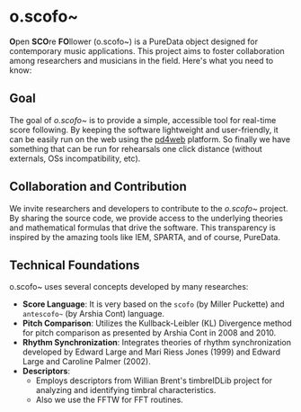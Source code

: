# o.scofo~

**O**pen **SCO**re **FO**llower (o.scofo~) is a PureData object designed for contemporary music applications. This project aims to foster collaboration among researchers and musicians in the field. Here's what you need to know:

## Goal

The goal of *o.scofo~* is to provide a simple, accessible tool for real-time score following. By keeping the software lightweight and user-friendly, it can be easily run on the web using the [pd4web](https://charlesneimog.github.io/pd4web/) platform. So finally we have something that can be run for rehearsals one click distance (without externals, OSs incompatibility, etc).

## Collaboration and Contribution

We invite researchers and developers to contribute to the *o.scofo~* project. By sharing the source code, we provide access to the underlying theories and mathematical formulas that drive the software. This transparency is inspired by the amazing tools like IEM, SPARTA, and of course, PureData.

## Technical Foundations

o.scofo~ uses several concepts developed by many researches:

* **Score Language**: It is very based on the `scofo` (by Miller Puckette) and `antescofo~` (by Arshia Cont) language.
* **Pitch Comparison**: Utilizes the Kullback-Leibler (KL) Divergence method for pitch comparison as presented by Arshia Cont in 2008 and 2010.
* **Rhythm Synchronization**: Integrates theories of rhythm synchronization developed by Edward Large and Mari Riess Jones (1999) and Edward Large and Caroline Palmer (2002).
* **Descriptors**: 
    - Employs descriptors from Willian Brent's timbreIDLib project for analyzing and identifying timbral characteristics.
    - Also we use the FFTW for FFT routines.

